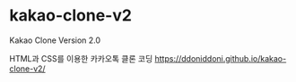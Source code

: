 # kakao-clone-v2
 Kakao Clone Version 2.0

HTML과 CSS를 이용한 카카오톡 클론 코딩
https://ddoniddoni.github.io/kakao-clone-v2/
